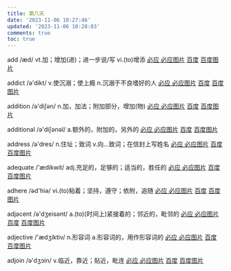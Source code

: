 ```yaml
---
title: 第八天
date: '2023-11-06 10:27:46'
updated: '2023-11-06 10:28:03'
comments: true
toc: true
---
```




add /æd/ vt.加；增加(进)；进一步说/写 vi.(to)增添   [必应 ](https://cn.bing.com/search?q=add)   [必应图片](https://cn.bing.com/images/search?q=add)  [百度](https://www.baidu.com/s?wd=add) [百度图片](https://image.baidu.com/search/index?tn=baiduimage&word=add)

addict /ə'dikt/ v.使沉溺；使上瘾 n.沉溺于不良嗜好的人   [必应 ](https://cn.bing.com/search?q=addict)   [必应图片](https://cn.bing.com/images/search?q=addict)  [百度](https://www.baidu.com/s?wd=addict) [百度图片](https://image.baidu.com/search/index?tn=baiduimage&word=addict)

addition /ə'diʃən/ n.加，加法；附加部分，增加(物)   [必应 ](https://cn.bing.com/search?q=addition)   [必应图片](https://cn.bing.com/images/search?q=addition)  [百度](https://www.baidu.com/s?wd=addition) [百度图片](https://image.baidu.com/search/index?tn=baiduimage&word=addition)

additional /ə'diʃənəl/ a.额外的，附加的，另外的   [必应 ](https://cn.bing.com/search?q=additional)   [必应图片](https://cn.bing.com/images/search?q=additional)  [百度](https://www.baidu.com/s?wd=additional) [百度图片](https://image.baidu.com/search/index?tn=baiduimage&word=additional)

address /ə'dres/ n.住址；致词 v.向...致词；在信封上写姓名   [必应 ](https://cn.bing.com/search?q=address)   [必应图片](https://cn.bing.com/images/search?q=address)  [百度](https://www.baidu.com/s?wd=address) [百度图片](https://image.baidu.com/search/index?tn=baiduimage&word=address)

adequate /'ædikwit/ adj.充足的，足够的；适当的，胜任的   [必应 ](https://cn.bing.com/search?q=adequate)   [必应图片](https://cn.bing.com/images/search?q=adequate)  [百度](https://www.baidu.com/s?wd=adequate) [百度图片](https://image.baidu.com/search/index?tn=baiduimage&word=adequate)

adhere /əd'hiə/ vi.(to)粘着；坚持，遵守；依附，追随   [必应 ](https://cn.bing.com/search?q=adhere)   [必应图片](https://cn.bing.com/images/search?q=adhere)  [百度](https://www.baidu.com/s?wd=adhere) [百度图片](https://image.baidu.com/search/index?tn=baiduimage&word=adhere)

adjacent /ə'dʒeisənt/ a.(to)(时间上)紧接着的；邻近的，毗邻的   [必应 ](https://cn.bing.com/search?q=adjacent)   [必应图片](https://cn.bing.com/images/search?q=adjacent)  [百度](https://www.baidu.com/s?wd=adjacent) [百度图片](https://image.baidu.com/search/index?tn=baiduimage&word=adjacent)

adjective /'ædʒiktiv/ n.形容词 a.形容词的，用作形容词的   [必应 ](https://cn.bing.com/search?q=adjective)   [必应图片](https://cn.bing.com/images/search?q=adjective)  [百度](https://www.baidu.com/s?wd=adjective) [百度图片](https://image.baidu.com/search/index?tn=baiduimage&word=adjective)

adjoin /ə'dʒɔin/ v.临近，靠近；贴近，毗连   [必应 ](https://cn.bing.com/search?q=adjoin)   [必应图片](https://cn.bing.com/images/search?q=adjoin)  [百度](https://www.baidu.com/s?wd=adjoin) [百度图片](https://image.baidu.com/search/index?tn=baiduimage&word=adjoin)

‍
